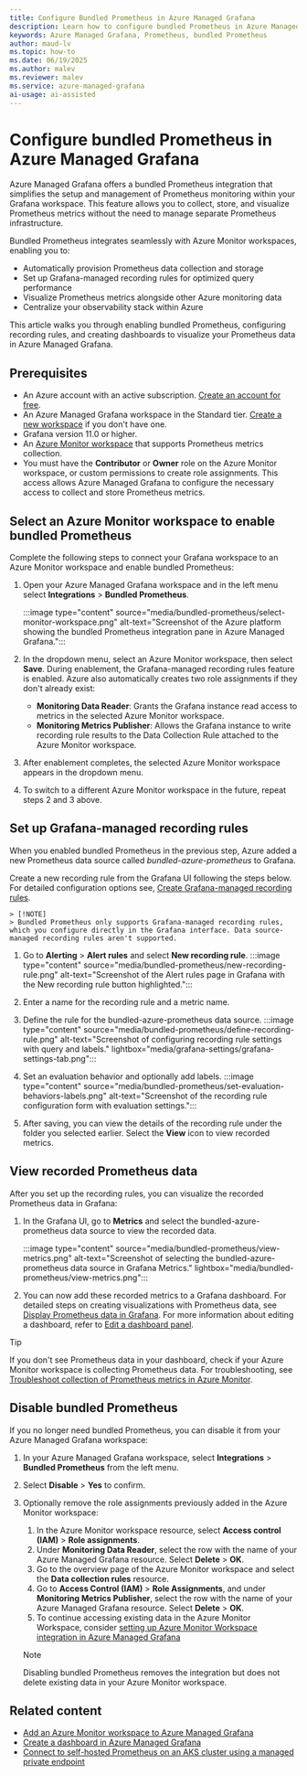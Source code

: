 ```yaml
---
title: Configure Bundled Prometheus in Azure Managed Grafana
description: Learn how to configure bundled Prometheus in Azure Managed Grafana. This guide covers enabling the integration, setting up Grafana-managed recording rules, and visualizing Prometheus metrics.
keywords: Azure Managed Grafana, Prometheus, bundled Prometheus
author: maud-lv
ms.topic: how-to
ms.date: 06/19/2025
ms.author: malev
ms.reviewer: malev
ms.service: azure-managed-grafana
ai-usage: ai-assisted
---
```


# Configure bundled Prometheus in Azure Managed Grafana

Azure Managed Grafana offers a bundled Prometheus integration that simplifies the setup and management of Prometheus monitoring within your Grafana workspace. This feature allows you to collect, store, and visualize Prometheus metrics without the need to manage separate Prometheus infrastructure.

Bundled Prometheus integrates seamlessly with Azure Monitor workspaces, enabling you to:

- Automatically provision Prometheus data collection and storage
- Set up Grafana-managed recording rules for optimized query performance  
- Visualize Prometheus metrics alongside other Azure monitoring data
- Centralize your observability stack within Azure

This article walks you through enabling bundled Prometheus, configuring recording rules, and creating dashboards to visualize your Prometheus data in Azure Managed Grafana.

## Prerequisites

- An Azure account with an active subscription. [Create an account for free](https://azure.microsoft.com/free).
- An Azure Managed Grafana workspace in the Standard tier. [Create a new workspace](./quickstart-managed-grafana-portal.md) if you don't have one.
- Grafana version 11.0 or higher.
- An [Azure Monitor workspace](/azure/azure-monitor/essentials/azure-monitor-workspace-overview) that supports Prometheus metrics collection.
- You must have the **Contributor** or **Owner** role on the Azure Monitor workspace, or custom permissions to create role assignments. This access allows Azure Managed Grafana to configure the necessary access to collect and store Prometheus metrics.

## Select an Azure Monitor workspace to enable bundled Prometheus

Complete the following steps to connect your Grafana workspace to an Azure Monitor workspace and enable bundled Prometheus:

1. Open your Azure Managed Grafana workspace and in the left menu select **Integrations** > **Bundled Prometheus**.

    :::image type="content" source="media/bundled-prometheus/select-monitor-workspace.png" alt-text="Screenshot of the Azure platform showing the bundled Prometheus integration pane in Azure Managed Grafana.":::

1.  In the dropdown menu, select an Azure Monitor workspace, then select **Save**. During enablement, the Grafana-managed recording rules feature is enabled. Azure also automatically creates two role assignments if they don't already exist:

    - **Monitoring Data Reader**: Grants the Grafana instance read access to metrics in the selected Azure Monitor workspace.
    - **Monitoring Metrics Publisher**: Allows the Grafana instance to write recording rule results to the Data Collection Rule attached to the Azure Monitor workspace.

1. After enablement completes, the selected Azure Monitor workspace appears in the dropdown menu.
1. To switch to a different Azure Monitor workspace in the future, repeat steps 2 and 3 above.

## Set up Grafana-managed recording rules

When you enabled bundled Prometheus in the previous step, Azure added a new Prometheus data source called *bundled-azure-prometheus* to Grafana.

Create a new recording rule from the Grafana UI following the steps below. For detailed configuration options see, [Create Grafana-managed recording rules](https://grafana.com/docs/grafana/latest/alerting/alerting-rules/create-recording-rules/create-grafana-managed-recording-rules).

    > [!NOTE]
    > Bundled Prometheus only supports Grafana-managed recording rules, which you configure directly in the Grafana interface. Data source-managed recording rules aren't supported.


   1. Go to **Alerting** > **Alert rules** and select **New recording rule**.
    :::image type="content" source="media/bundled-prometheus/new-recording-rule.png" alt-text="Screenshot of the Alert rules page in Grafana with the New recording rule button highlighted.":::

   1. Enter a name for the recording rule and a metric name.
   1. Define the rule for the bundled-azure-prometheus data source.
    :::image type="content" source="media/bundled-prometheus/define-recording-rule.png" alt-text="Screenshot of configuring recording rule settings with query and labels." lightbox="media/grafana-settings/grafana-settings-tab.png":::

   1. Set an evaluation behavior and optionally add labels.
    :::image type="content" source="media/bundled-prometheus/set-evaluation-behaviors-labels.png" alt-text="Screenshot of the recording rule configuration form with evaluation settings.":::

   1. After saving, you can view the details of the recording rule under the folder you selected earlier. Select the **View** icon to view recorded
metrics.

## View recorded Prometheus data

After you set up the recording rules, you can visualize the recorded Prometheus data in Grafana:

1. In the Grafana UI, go to **Metrics** and select the bundled-azure-prometheus data source to view the recorded data.

    :::image type="content" source="media/bundled-prometheus/view-metrics.png" alt-text="Screenshot of selecting the bundled-azure-prometheus data source in Grafana Metrics." lightbox="media/bundled-prometheus/view-metrics.png":::

1. You can now add these recorded metrics to a Grafana dashboard. For detailed steps on creating visualizations with Prometheus data, see [Display Prometheus data in Grafana](./how-to-connect-azure-monitor-workspace.md#display-prometheus-data-in-grafana). For more information about editing a dashboard, refer to [Edit a dashboard panel](./how-to-create-dashboard.md#edit-a-dashboard-panel).

> [!TIP]
> If you don't see Prometheus data in your dashboard, check if your Azure Monitor workspace is collecting Prometheus data. For troubleshooting, see [Troubleshoot collection of Prometheus metrics in Azure Monitor](/azure/azure-monitor/containers/prometheus-metrics-troubleshoot).

## Disable bundled Prometheus

If you no longer need bundled Prometheus, you can disable it from your Azure Managed Grafana workspace:

1. In your Azure Managed Grafana workspace, select **Integrations** > **Bundled Prometheus** from the left menu.
1. Select **Disable** > **Yes** to confirm.
1. Optionally remove the role assignments previously added in the Azure Monitor workspace:
   1. In the Azure Monitor workspace resource, select **Access control (IAM)** > **Role assignments**.
   1. Under **Monitoring Data Reader**, select the row with the name of your Azure Managed Grafana resource. Select **Delete** > **OK**.
   1. Go to the overview page of the Azure Monitor workspace and select the **Data collection rules** resource.
   1. Go to **Access Control (IAM)** > **Role Assignments**, and under **Monitoring Metrics Publisher**, select the row with the name of your Azure Managed Grafana resource. Select **Delete** > **OK**.
   1. To continue accessing existing data in the Azure Monitor Workspace, consider [setting up Azure Monitor Workspace integration in Azure Managed Grafana](./how-to-connect-azure-monitor-workspace.md)
    
    > [!NOTE] 
    > Disabling bundled Prometheus removes the integration but does not delete existing data in your Azure Monitor workspace.

## Related content

- [Add an Azure Monitor workspace to Azure Managed Grafana](./how-to-connect-azure-monitor-workspace.md)
- [Create a dashboard in Azure Managed Grafana](./how-to-create-dashboard.md)
- [Connect to self-hosted Prometheus on an AKS cluster using a managed private endpoint](./tutorial-mpe-oss-prometheus.md)
